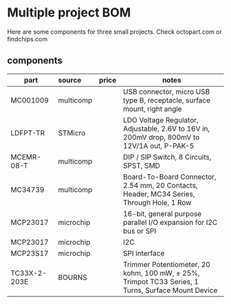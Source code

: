 # Multiple project BOM

Here are some components for three small projects.
Check octopart.com or findchips.com

## components

| part | source | price | notes |
| --- | :--- | ---: | --- |
| MC001009 | multicomp | | USB connector, micro USB type B, receptacle, surface mount, right angle |
| LDFPT-TR | STMicro | | LDO Voltage Regulator, Adjustable, 2.6V to 16V in, 200mV drop, 800mV to 12V/1A out, P-PAK-5 |
| MCEMR-08-T | multicomp | | DIP / SIP Switch, 8 Circuits, SPST, SMD |
| MC34739 | multicomp | | Board-To-Board Connector, 2.54 mm, 20 Contacts, Header, MC34 Series, Through Hole, 1 Row |
| MCP23017 | microchip | | 16-bit, general purpose parallel I/O expansion for I2C bus or SPI |
| MCP23017 | microchip | | I2C |
| MCP23S17 | microchip | | SPI interface |
| TC33X-2-203E | BOURNS | | Trimmer Potentiometer, 20 kohm, 100 mW, ± 25%, Trimpot TC33 Series, 1 Turns, Surface Mount Device |


